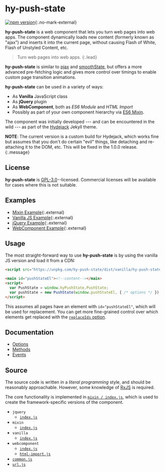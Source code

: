 # hy-push-state

[![npm version](https://badge.fury.io/js/hy-push-state.svg)](https://badge.fury.io/js/hy-push-state){:.no-mark-external}

**hy-push-state** is a web component that lets you turn web pages into web apps.
The component dynamically loads new content (formerly known as "ajax") and inserts it into the current page,
without causing Flash of White, Flash of Unstyled Content, etc.

> Turn web pages into web apps.
{:.lead}

**hy-push-state** is similar to [pjax] and [smoothState], but offers a more advanced pre-fetching logic and
gives more control over timings to enable custom page transition animations.

**hy-push-state** can be used in a variety of ways:
* As **Vanilla** JavaScript class
* As **jQuery** plugin
* As **WebComponent**, both as *ES6 Module* and *HTML Import*
* Possibly as part of your own component hierarchy via [ES6 Mixin][esmixins].

The component was initially developed --- and can be encountered in the wild ---
as part of the [Hydejack](https://qwtel.com/hydejack/) Jekyll theme.

**NOTE**: The current version is a custom build for Hydejack, which works fine but assumes that you don't do certain "evil" things,
like detaching and re-attaching it to the DOM, etc. This will be fixed in the 1.0.0 release.
{:.message}

## License
**hy-push-state** is [GPL-3.0](LICENSE.md)--licensed.
Commercial licenses will be available for cases where this is not suitable.

## Examples
* [Mixin Example](example/mixin/index.html){:.external}
* [Vanilla JS Example](example/vanilla/index.html){:.external}
* [jQuery Example](example/jquery/index.html){:.external}
* [WebComponent Example](example/webcomponent/index.html){:.external}

## Usage
The most straight-forward way to use **hy-push-state** is by using the vanilla JS version and load it from a CDN:

~~~html
<script src="https://unpkg.com/hy-push-state/dist/vanilla/hy-push-state.min.js"></script>
~~~

~~~html
<main id="pushStateEl"><!--content--></main>
<script>
  var PushState = window.hyPushState.PushState;
  var pushState = new PushState(window.pushStateEl, { /* options */ });
</script>
~~~

This assumes all pages have an element with `id="pushStateEl"`, which will be used for replacement.
You can get more fine-grained control over which elements get replaced with the [`replaceIds` option](doc/options.md#replaceids).

## Documentation

* [Options](doc/options.md)
* [Methods](doc/methods.md)
* [Events](doc/events.md)

## Source
The source code is written in a *literal programming* style, and should be reasonably approachable.
However, some knowledge of [RxJS] is required.

The core functionality is implemented in [`mixin / index.js`](doc/source/mixin/index.md),
which is used to create the framework-specific versions of the component.

* `jquery`
  * [`index.js`](doc/source/jquery/index.md)
* `mixin`
  * [`index.js`](doc/source/mixin/index.md)
* `vanilla`
  * [`index.js`](doc/source/vanilla/index.md)
* `webcomponent`
  * [`index.js`](doc/source/webcomponent/index.md)
  * [`html-import.js`](doc/source/webcomponent/html-import.md)
* [`common.js`](doc/source/common.md)
* [`url.js`](doc/source/url.md)

[pjax]: https://github.com/defunkt/jquery-pjax
[smoothstate]: https://github.com/miguel-perez/smoothState.js
[esmixins]: http://justinfagnani.com/2015/12/21/real-mixins-with-javascript-classes/
[rxjs]: https://github.com/ReactiveX/rxjs
